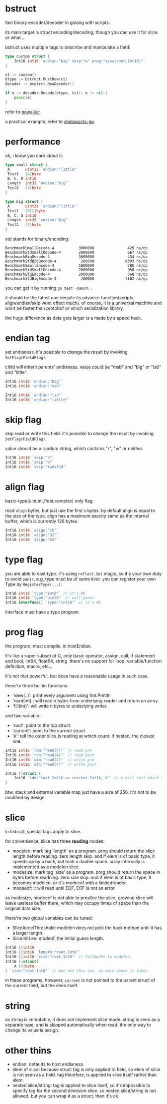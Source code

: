 bstruct
====

fast binary encoder/decoder in golang with scripts.

its main target is struct encoding/decoding, though you can use it for slice or what...

bstruct uses multiple tags to describe and manipulate a field:

```go
type custom struct {
	Int16 int16 `endian:"big" skip:"w" prog:"view(root.Int16)"`
}

ct := custom{}
btype := bstruct.MustNew(ct)
decoder := bsutrct.NewDecoder()

if e := decoder.Decode(btype, &ct); e != nil {
	panic(e)
}
```

refer to [gowalker](https://gowalker.org/github.com/xhebox/bstruct).

a practical example, refer to [xhebox/ctx-go](https://github.com/xhebox/ctx-go).

# performance

ok, i know you care about it:

```go
type small struct {
 A       uint32 `endian:"little"`
 Test1   [4]byte
 B, C, D int16
 Length  int32 `endian:"big"`
 Test2   [4]byte
}

type big struct {
 A       uint32 `endian:"little"`
 Test1   [512]byte
 B, C, D int16
 Length  int32 `endian:"big"`
 Test2   [4]byte
}
```

std stands for binary/encoding:

```
BenchmarkSmallDecode-4           3000000               429 ns/op
BenchmarkStdSmallDecode-4        2000000               667 ns/op
BenchmarkBigDecode-4             3000000               434 ns/op
BenchmarkStdBigDecode-4           200000              6393 ns/op
BenchmarkSmallEncode-4           5000000               380 ns/op
BenchmarkStdSmallEncode-4        2000000               958 ns/op
BenchmarkBigEncode-4             2000000               668 ns/op
BenchmarkStdBigEncode-4           200000              7182 ns/op
```

you can get it by running `go test -bench .`

it should be the fatest one despite its advance function(scripts, align/endian/skip wont effect much). of course, it is a universal machine and wont be faster than protobuf or which serialization library.

the huge difference as data gets larger is a made by a speed hack.

# endian tag

set endianess. it's possible to change the result by invoking `SetFlag(FieldFlag)`.

child will inherit parents' endianess. value could be "msb" and "big" or "lsb" and "little".

```go
Int16 int16 `endian:"big"`
Int16 int16 `endian:"msb"`

Int16 int16 `endian:"lsb"`
Int16 int16 `endian:"little"`
```

# skip flag

skip read or write this field. it's possible to change the result by invoking `SetFlag(FieldFlag)`.

value should be a random string, which contains "r", "w" or neither.

```go
Int16 int16 `skip:"r"`
Int16 int16 `skip:"w"`
Int16 int16 `skip:"rwdsfsd"`
```

# align flag

basic-type(uint,int,float,complex) only flag.

read `align` bytes, but just use the first `n` bytes. by default align is equal to the size of the type. align has a maximum exactly same as the internal buffer, which is currently 128 bytes.

```go
Int16 int16 `align:"16"`
Int16 int16 `align:"32"`
Int16 int16 `align:"64"`
```

# type flag

you are able to cast type. it's using `reflect.Set` magic, so it's your own duty to avoid `panic`, e.g. type must be of same kind. you can register your own Type by `RegisterType(...)`.

```go
Int16 int16 `type:"int8"` // it's OK
Int16 int16 `type:"uint8"` // will panic
Int16 interface{} `type:"int16"` // it's OK
```

interface must have a type program.

# prog flag

the program, must compile, in hostEndian.

it's like a super subset of C, only basic operator, assign, call, if statement and bool, int64, float64, string. there's no support for loop, variable/function definition, macro, etc...

it's not that powerful, but does have a reasonable usage in such case.

there're three builtin functions:

- 'view(..)': print every argument using fmt.Println
- 'read(int)': will read n bytes from underlying reader and return an array.
- 'fill(int)': will write n bytes to underlying writer.

and two variable:

- 'root': point to the top struct.
- 'current': point to the current struct.
- 'k': tell the outer slice is reading at which count. if nested, the closest one.

```go
Int16 int16 `rdm:"read(4)"` // read pre
Int16 int16 `rdn:"read(4)"` // read post
Int16 int16 `wtm:"read(4)"` // write pre
Int16 int16 `wtn:"read(4)"` // write post

Int16 []struct {
	Int16 `rdm:"root.Int16 == current.Int16, k"` // k will tell which n-th struct it is in
}
```

btw, stack and external variable map just have a size of 256. It's not to be modified by design.

# slice

in bstruct, special tags apply to slice.

for convenience, slice has three **reading** modes:

- modelen: mark tag 'length' as a program. prog should return the slice length before reading. zero length skip. and if elem is of basic type, it speeds up by a hack, but took a double space. array internally is implemented as a modelen slice.
- modesize: mark tag 'size' as a program. prog should return the space in bytes before readning. zero size skip. and if elem is of basic type, it becomes modelen. or it's modeeof with a limitedreader.
- modeeof: it will read until EOF, EOF is not an error.

as modesize, modeeof is not able to prealloc the slice, growing slice will leave useless buffer there, which may occupy times of space than the original data size.

there're two global variables can be tuned:

- SliceAccelThreshold: modelen does not pick the hack method until it has a larger length.
- SliceInitLen: modeof, the initial guess length.

```go
Int16 []int16
Int16 []int16 `length:"root.Int8"`
Int16 []int16 `size:"root.Int8"` // fallbacks to modelen
Int16 []struct{
	A [4]byte
} `size:"root.Int8"` // but not this one, so more space is taken
```

in these programs, however, `current` is not pointed to the parent struct of the current field, but the elem itself.

# string

as string is immutable, it does not implement slice mode. string is seen as a separate type, and is skipped automatically when read. the only way to change its value is assign.

# other thins

- endian: defaults to host endianess.
- elem of slice: because struct tag is only applied to field, so elem of slice is not seen as a field. tag therefore, is applied to slice itself rather than elem.
- nested slice/string: tag is applied to slice itself, so it's impossible to specify tag for the second dimesion slice. so nested slice/string is not allowed. but you can wrap it as a struct, then it's ok.
